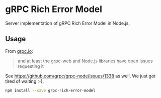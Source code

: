 # gRPC Rich Error Model

Server implementation of gRPC Rich Error Model in Node.js.

## Usage

From [grpc.io](https://www.grpc.io/docs/guides/error/#richer-error-model):

> and at least the grpc-web and Node.js libraries have open issues requesting it

See https://github.com/grpc/grpc-node/issues/1338 as well. We just got tired of waiting :-).

```bash
npm install --save grpc-rich-error-model
```

